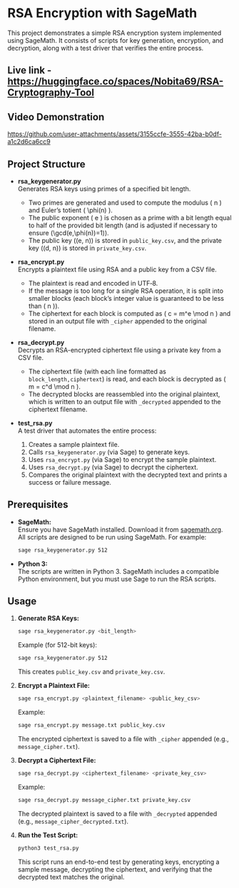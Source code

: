 # RSA Encryption with SageMath

This project demonstrates a simple RSA encryption system implemented using SageMath. It consists of scripts for key generation, encryption, and decryption, along with a test driver that verifies the entire process.

## Live link - https://huggingface.co/spaces/Nobita69/RSA-Cryptography-Tool

## Video Demonstration



https://github.com/user-attachments/assets/3155ccfe-3555-42ba-b0df-a1c2d6ca6cc9



## Project Structure

- **rsa_keygenerator.py**  
  Generates RSA keys using primes of a specified bit length.  
  - Two primes are generated and used to compute the modulus \( n \) and Euler’s totient \( \phi(n) \).  
  - The public exponent \( e \) is chosen as a prime with a bit length equal to half of the provided bit length (and is adjusted if necessary to ensure \(\gcd(e,\phi(n))=1\)).  
  - The public key \((e, n)\) is stored in `public_key.csv`, and the private key \((d, n)\) is stored in `private_key.csv`.

- **rsa_encrypt.py**  
  Encrypts a plaintext file using RSA and a public key from a CSV file.  
  - The plaintext is read and encoded in UTF‑8.  
  - If the message is too long for a single RSA operation, it is split into smaller blocks (each block’s integer value is guaranteed to be less than \( n \)).  
  - The ciphertext for each block is computed as \( c = m^e \mod n \) and stored in an output file with `_cipher` appended to the original filename.

- **rsa_decrypt.py**  
  Decrypts an RSA-encrypted ciphertext file using a private key from a CSV file.  
  - The ciphertext file (with each line formatted as `block_length,ciphertext`) is read, and each block is decrypted as \( m = c^d \mod n \).  
  - The decrypted blocks are reassembled into the original plaintext, which is written to an output file with `_decrypted` appended to the ciphertext filename.

- **test_rsa.py**  
  A test driver that automates the entire process:  
  1. Creates a sample plaintext file.
  2. Calls `rsa_keygenerator.py` (via Sage) to generate keys.
  3. Uses `rsa_encrypt.py` (via Sage) to encrypt the sample plaintext.
  4. Uses `rsa_decrypt.py` (via Sage) to decrypt the ciphertext.
  5. Compares the original plaintext with the decrypted text and prints a success or failure message.

## Prerequisites

- **SageMath:**  
  Ensure you have SageMath installed. Download it from [sagemath.org](https://www.sagemath.org).  
  All scripts are designed to be run using SageMath. For example:
  ```bash
  sage rsa_keygenerator.py 512
  ```

- **Python 3:**  
  The scripts are written in Python 3. SageMath includes a compatible Python environment, but you must use Sage to run the RSA scripts.

## Usage

1. **Generate RSA Keys:**
   ```bash
   sage rsa_keygenerator.py <bit_length>
   ```
   Example (for 512-bit keys):
   ```bash
   sage rsa_keygenerator.py 512
   ```
   This creates `public_key.csv` and `private_key.csv`.

2. **Encrypt a Plaintext File:**
   ```bash
   sage rsa_encrypt.py <plaintext_filename> <public_key_csv>
   ```
   Example:
   ```bash
   sage rsa_encrypt.py message.txt public_key.csv
   ```
   The encrypted ciphertext is saved to a file with `_cipher` appended (e.g., `message_cipher.txt`).

3. **Decrypt a Ciphertext File:**
   ```bash
   sage rsa_decrypt.py <ciphertext_filename> <private_key_csv>
   ```
   Example:
   ```bash
   sage rsa_decrypt.py message_cipher.txt private_key.csv
   ```
   The decrypted plaintext is saved to a file with `_decrypted` appended (e.g., `message_cipher_decrypted.txt`).

4. **Run the Test Script:**
   ```bash
   python3 test_rsa.py
   ```
   This script runs an end-to-end test by generating keys, encrypting a sample message, decrypting the ciphertext, and verifying that the decrypted text matches the original.
